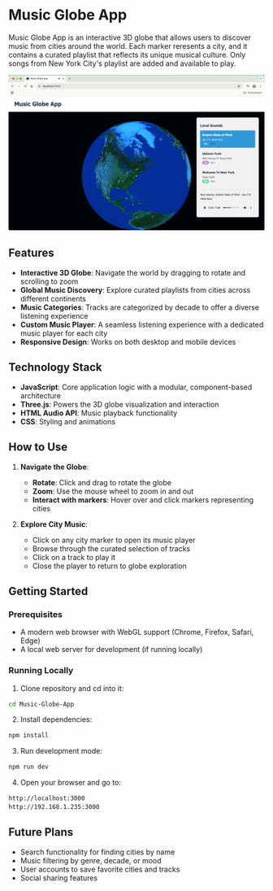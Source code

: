# Music Globe App

Music Globe App is an interactive 3D globe that allows users to discover music from cities around the world. Each marker reresents a city, and it contains a curated playlist that reflects its unique musical culture. Only songs from New York City's playlist are added and available to play.

![Music Globe App Screenshot](assets/img/screenshot.png)

## Features

- **Interactive 3D Globe**: Navigate the world by dragging to rotate and scrolling to zoom
- **Global Music Discovery**: Explore curated playlists from cities across different continents
- **Music Categories**: Tracks are categorized by decade to offer a diverse listening experience
- **Custom Music Player**: A seamless listening experience with a dedicated music player for each city
- **Responsive Design**: Works on both desktop and mobile devices

## Technology Stack

- **JavaScript**: Core application logic with a modular, component-based architecture
- **Three.js**: Powers the 3D globe visualization and interaction
- **HTML Audio API**: Music playback functionality
- **CSS**: Styling and animations

## How to Use

1. **Navigate the Globe**:
   - **Rotate**: Click and drag to rotate the globe
   - **Zoom**: Use the mouse wheel to zoom in and out
   - **Interact with markers**: Hover over and click markers representing cities

2. **Explore City Music**:
   - Click on any city marker to open its music player
   - Browse through the curated selection of tracks
   - Click on a track to play it
   - Close the player to return to globe exploration

## Getting Started

### Prerequisites

- A modern web browser with WebGL support (Chrome, Firefox, Safari, Edge)
- A local web server for development (if running locally)

### Running Locally

1. Clone repository and cd into it:
```bash
cd Music-Globe-App
```

2. Install dependencies:

```bash
npm install
```

3. Run development mode:

```bash
npm run dev
```

4. Open your browser and go to:

```bash
http://localhost:3000
http://192.168.1.235:3000 
```

## Future Plans

- Search functionality for finding cities by name
- Music filtering by genre, decade, or mood
- User accounts to save favorite cities and tracks
- Social sharing features
